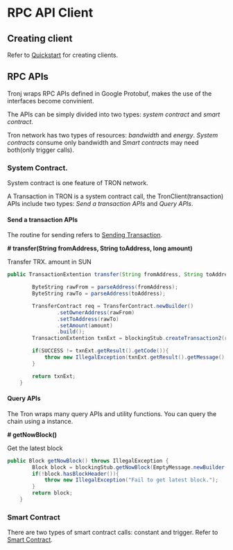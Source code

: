 # RPC API Client

## Creating client

Refer to [Quickstart](Quickstart.md) for creating clients.

## RPC APIs

Tronj wraps RPC APIs defined in Google Protobuf, makes the use of the interfaces  become convinient.

The APIs can be simply divided into two types: *system contract* and *smart contract*.

Tron network has two types of resources: *bandwidth* and *energy*. *System contracts* consume only bandwidth and *Smart contracts* may need both(only trigger calls).

### System Contract. 

System contract is one feature of TRON network.  

A Transaction in TRON is a system contract call, the TronClient(transaction) APIs include two types: *Send a transaction APIs* and *Query APIs*.

#### Send a transaction APIs
The routine for sending refers to [Sending Transaction](https://github.com/Starsakary/TronjDocs/blob/develop/source/mddocs/Sending%20Transaction.md).

**# transfer(String fromAddress, String toAddress, long amount)**

Transfer TRX. amount in SUN

```java
public TransactionExtention transfer(String fromAddress, String toAddress, long amount) throws IllegalException {

        ByteString rawFrom = parseAddress(fromAddress);
        ByteString rawTo = parseAddress(toAddress);

        TransferContract req = TransferContract.newBuilder()
                .setOwnerAddress(rawFrom)
                .setToAddress(rawTo)
                .setAmount(amount)
                .build();
        TransactionExtention txnExt = blockingStub.createTransaction2(req);

        if(SUCCESS != txnExt.getResult().getCode()){
            throw new IllegalException(txnExt.getResult().getMessage().toStringUtf8());
        }

        return txnExt;
    }
```

#### Query APIs
The Tron wraps many query APIs and utility functions. You can query the chain using a instance.

**# getNowBlock()**

Get the latest block
  
```java
public Block getNowBlock() throws IllegalException {
        Block block = blockingStub.getNowBlock(EmptyMessage.newBuilder().build());
        if(!block.hasBlockHeader()){
            throw new IllegalException("Fail to get latest block.");
        }
        return block;
    }
```

### Smart Contract

There are two types of smart contract calls: constant and trigger. Refer to [Smart Contract](https://github.com/Starsakary/TronjDocs/blob/develop/source/mddocs/Smart%20Contract.md).



